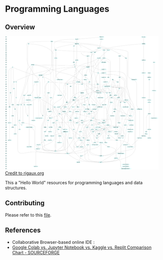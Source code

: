 # Programming Languages

## Overview

![programming-languages-genealogical-tree](./resources/diagram.png)
[Credit to rigaux.org](http://rigaux.org/)

This a "Hello World" resources for programming languages and data structures.


## Contributing

Please refer to this [file](../../CONTRIBUTING.md).

## References

- Collaborative Browser-based online IDE : 
- [Google Colab vs. Jupyter Notebook vs. Kaggle vs. Replit Comparison Chart - SOURCEFORGE](https://sourceforge.net/software/compare/Google-Colab-vs-Jupyter-Notebook-vs-Kaggle-vs-Replit/)


